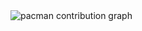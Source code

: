 <picture>
  <source media="(prefers-color-scheme: dark)" srcset="https://raw.githubusercontent.com/tawfique02/tawfique02/output/pacman-contribution-graph-dark.svg">
  <source media="(prefers-color-scheme: light)" srcset="https://raw.githubusercontent.com/tawfique02/tawfique02/output/pacman-contribution-graph.svg">
  <img alt="pacman contribution graph" src="https://raw.githubusercontent.com/tawfique02/tawfique02/output/pacman-contribution-graph.svg">
</picture>

###
